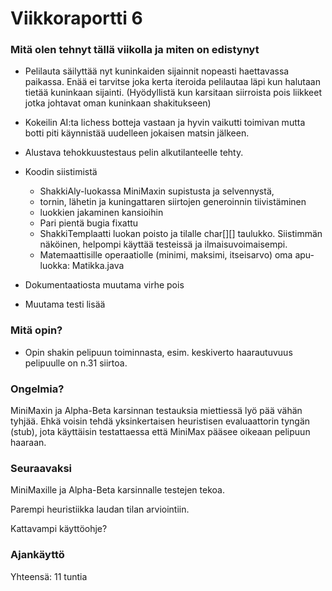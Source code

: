 
# Viikkoraportti 6

### Mitä olen tehnyt tällä viikolla ja miten on edistynyt

- Pelilauta säilyttää nyt kuninkaiden sijainnit nopeasti haettavassa paikassa. Enää ei tarvitse joka kerta iteroida pelilautaa läpi kun halutaan tietää kuninkaan sijainti. (Hyödyllistä kun karsitaan siirroista pois liikkeet jotka johtavat oman kuninkaan shakitukseen)

- Kokeilin AI:ta lichess botteja vastaan ja hyvin vaikutti toimivan mutta botti piti käynnistää uudelleen jokaisen matsin jälkeen.

- Alustava tehokkuustestaus pelin alkutilanteelle tehty.  

- Koodin siistimistä
    - ShakkiAly-luokassa MiniMaxin supistusta ja selvennystä, 
    - tornin, lähetin ja kuningattaren siirtojen generoinnin tiivistäminen
    - luokkien jakaminen kansioihin
    - Pari pientä bugia fixattu
    - ShakkiTemplaatti luokan poisto ja tilalle char[][] taulukko. Siistimmän näköinen, helpompi käyttää testeissä ja ilmaisuvoimaisempi.
    - Matemaattisille operaatiolle (minimi, maksimi, itseisarvo) oma apu-luokka: Matikka.java

- Dokumentaatiosta muutama virhe pois

- Muutama testi lisää

### Mitä opin?

- Opin shakin pelipuun toiminnasta, esim. keskiverto haarautuvuus pelipuulle on n.31 siirtoa.

### Ongelmia?

MiniMaxin ja Alpha-Beta karsinnan testauksia miettiessä lyö pää vähän tyhjää. Ehkä voisin tehdä yksinkertaisen heuristisen evaluaattorin tyngän (stub), jota käyttäisin testattaessa että MiniMax pääsee oikeaan pelipuun haaraan. 

### Seuraavaksi

MiniMaxille ja Alpha-Beta karsinnalle testejen tekoa.

Parempi heuristiikka laudan tilan arviointiin.

Kattavampi käyttöohje?

### Ajankäyttö

Yhteensä: 11 tuntia